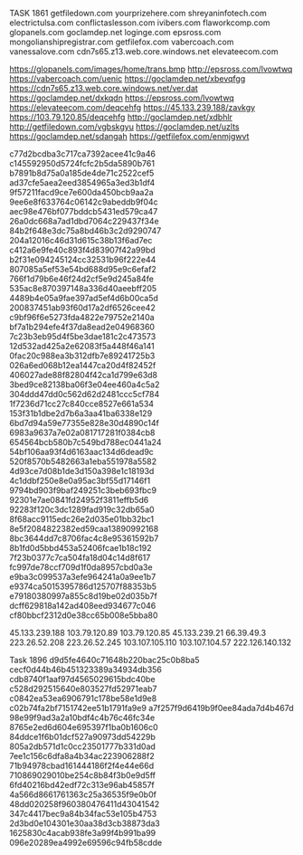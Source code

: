TASK 1861
getfiledown.com
yourprizehere.com
shreyaninfotech.com
electrictulsa.com
conflictaslesson.com
ivibers.com
flaworkcomp.com
glopanels.com
goclamdep.net
loginge.com
epsross.com
mongolianshipregistrar.com
getfilefox.com
vabercoach.com
vanessalove.com
cdn7s65.z13.web.core.windows.net
elevateecom.com

https://glopanels.com/images/home/trans.bmp
http://epsross.com/lvowtwq
https://vabercoach.com/uenic
https://goclamdep.net/xbevqfgg
https://cdn7s65.z13.web.core.windows.net/ver.dat
https://goclamdep.net/dxkqdn
https://epsross.com/lvowtwq
https://elevateecom.com/deqcehfg
https://45.133.239.188/zavkgy
https://103.79.120.85/deqcehfg
http://goclamdep.net/xdbhlr
http://getfiledown.com/vgbskgyu
https://goclamdep.net/uzlts
https://goclamdep.net/sdangah
https://getfilefox.com/enmjgwvt

c77d2bcdba3c717ca7392acee41c9a46
c145592950d5724fcfc2b5da5890b761
b7891b8d75a0a185de4de71c2522cef5
ad37cfe5aea2eed3854965a3ed3b1df4
9f57211facd9ce7e600da450bcb9aa2a
9ee6e8f633764c06142c9abeddb9f04c
aec98e476bf077bddcb5431ed579ca47
26a0dc668a7ad1dbd7064c229437f34e
84b2f648e3dc75a8bd46b3c2d9290747
204a12016c46d31d615c38b13f6ad7ec
c412a6e9fe40c893f4d83907f42a99bd
b2f31e094245124cc32531b96f222e44
807085a5ef53e54bd688d95e9c6efaf2
766f1d79b6e46f24d2cf5e9d245a84fe
535ac8e870397148a336d40aeebff205
4489b4e05a9fae397ad5ef4d6b00ca5d
200837451ab93f60d17a2df6526cee42
c9bf96f6e5273fda4822e79752e2140a
bf7a1b294efe4f37da8ead2e04968360
7c23b3eb95d4f5be3dae181c2c473573
12d532ad425a2e62083f5a448f46a141
0fac20c988ea3b312dfb7e89241725b3
026a6ed068b12ea1447ca20d4f82452f
406027ade88f82804f42ca1d799e63d8
3bed9ce82138ba06f3e04ee460a4c5a2
304ddd47dd0c562d62d2481ccc5cf784
1f7236d71cc27c840cce8527e661a534
153f31b1dbe2d7b6a3aa41ba6338e129
6bd7d94a59e77355e828e30d4890c14f
6983a9637a7e02a081717281f0384cb8
654564bcb580b7c549bd788ec0441a24
54bf106aa93f4d6163aac134d6dead9c
520f8570b5482663a1eba551978a5582
4d93ce7d08b1de3d150a398e1c18193d
4c1ddbf250e8e0a95ac3bf55d17146f1
9794bd903f9baf249251c3beb693fbc9
92301e7ae0841fd24952f3811effb5d6
92283f120c3dc1289fad919c32db65a0
8f68acc9115edc26e2d035e01bb32bc1
8e5f2084822382ed59caa13890992168
8bc3644dd7c8706fac4c8e95361592b7
8b1fd0d5bbd453a52406fcae1b18c192
7f23b0377c7ca504fa18d04c14d8f617
fc997de78ccf709d1f0da8957cbd0a3e
e9ba3c099537a3efe964241a0a9ee1b7
e9374ca5015395786d125707f88353b5
e79180380997a855c8d19be02d035b7f
dcff629818a142ad408eed934677c046
cf80bbcf2312d0e38cc65b008e5bba80

45.133.239.188
103.79.120.89
103.79.120.85
45.133.239.21
66.39.49.3
223.26.52.208
223.26.52.245
103.107.105.110
103.107.104.57
222.126.140.132

Task 1896
d9d5fe4640c71648b220bac25c0b8ba5
cecf0d44b46b451323389a34934db356
cdb8740f1aaf97d4565029615bdc40be
c528d292515640e803527fd52971eab7
c0842ea53ea6906791c178be58e1d9e8
c02b74fa2bf7151742ee51b1791fa9e9
a7f257f9d6419b9f0ee84ada7d4b467d
98e99f9ad3a2a10bdf4c4b76c46fc34e
8765e2ed6d604e695397f1ba0b1606c0
84ddce1f6b01dcf527a90973dd54229b
805a2db571d1c0cc23501777b331d0ad
7ee1c156c6dfa8a4b34ac223906288f2
71b94978cbad161444186f2f4e44e66d
710869029010be254c8b84f3b0e9d5ff
6fd40216bd42edf72c313e96ab45857f
4a566d8661761363c25a36535f9e0b0f
48dd020258f960380476411d43041542
347c4417bec9a84b34fac53e105b4753
2d3bd0e104301e30aa38d3cb38873da3
1625830c4acab938fe3a99f4b991ba99
096e20289ea4992e69596c94fb58cdde



